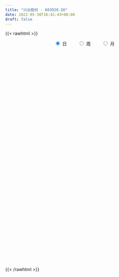 ```yaml
---
title: "兴业股份 - 603928.SH"
date: 2022-05-30T16:41:43+08:00
draft: false
---
```

{{< rawhtml >}}
    <div style="text-align: center">
        <label style="padding: 1rem;"><input style="margin-right: .5rem" type="radio" name="period" value="D" checked onclick="period_change(this)">日</label>
        <label style="padding: 1rem;"><input style="margin-right: .5rem" type="radio" name="period" value="W" onclick="period_change(this)">周</label>
        <label style="padding: 1rem;"><input style="margin-right: .5rem" type="radio" name="period" value="M" onclick="period_change(this)">月</label>
    </div>
    <div id="chart" style="height: 700px;"></div> 
    <script type="text/javascript">
        const D_v = [4437.0,5391.0,3869.96,4041.0,7040.0,5641.0,7633.0,7387.0,6619.0,8410.0,8237.0,7824.0,4993.0,5643.0,6490.0,9689.0,10713.0,9037.0,5233.99,3957.96,5265.9,4611.0,6314.63,6329.63,5035.0,6315.53,5851.0,6052.0,9258.0,9785.9,5782.0,5611.0,9375.0,8426.9,8293.0,7352.96,17133.0,12011.0,7632.0,6056.69,9410.0,6942.84,7576.19,4673.0,6999.0,8623.73,10182.0,10807.0,7337.96,7940.0,6455.73,5474.96,4605.18,5617.73,9626.99,4537.96,5431.0,7656.0,9661.0,8793.12,7997.29,16072.18,12459.66,13629.0,9275.0,7456.86,8587.86,12176.31,17203.0,16751.95,22761.24,23019.0,17841.38,11404.0,17774.96,14394.0,13946.0,13266.0,32036.0,20409.65,17005.46,12991.96,16370.0,15122.0,30661.27,33641.65,60098.84,30830.25,27915.48,29798.0,30463.0,15733.0,26583.49,10214.12,12253.49,8124.0,6348.0,7070.0,5018.0,7057.0,6116.0,6817.0,6124.92,5563.0,4124.96,7701.0,4024.0,8286.0,6885.0,5877.42,5973.0,6534.85,5152.96,5421.52,6001.0,15114.48,7779.0,8970.93,6353.0,6319.0,10733.0,9770.0,19583.22,40450.81,77333.53,173302.6,104774.75,100561.17,127549.0,134475.67,85100.0,86092.85,72965.94,178023.87,127140.87,58829.46,64385.95,50754.08,41322.0,27667.0,30392.0,25651.0,45520.49,47723.0,32424.0,33472.0,18374.0,17788.0,22465.0,30925.0,21076.0,13627.0,13593.0,17257.0,12406.0,20081.0,20182.0,32664.0,21927.0,19581.0,22408.0,17690.0,14108.0,15963.0,15790.0,21081.0,19146.0,31791.0,11072.81,7818.0,14961.0,8105.0,11315.0,10067.62,8161.0,8665.0,10971.0,7457.0,12100.0,10323.0,9173.0,9645.0,11618.0,13352.0,10550.0,13436.0,13244.08,21277.44,11535.0,9909.02,12181.0,15006.0,10923.0,11029.0,15496.0,16762.58,20833.0,10779.46,11578.0,7889.02,13272.0,9441.0,10299.0,12757.0,9172.0,9904.0,6785.0,7147.0,7272.0,17301.0,14792.0,10736.02,8733.02,7637.0,10397.0,8260.0,7551.0,7923.0,7684.0,6461.0,5091.0,9455.0,5507.0,9331.0,8140.0,13926.0,8851.0,13752.0,18393.02,12278.0,18407.0,57655.94,36712.92,21475.0,23762.0,29454.0,27652.0,20776.91,20463.0,29893.0,22294.0,16809.0,28902.0,34680.96,25785.0,26429.15,23233.0,15230.0,18685.0,13419.51]
const D_histogram = [0.0,-0.0018890028,-0.0017124552,0.0022741853,0.0071711589,0.0104830386,0.0163755288,0.0147324409,0.0172255915,0.0234048902,0.0227041022,0.0214476224,0.0204980057,0.0191056094,0.0155825127,0.0203117375,0.0261411435,0.0171318768,0.0049094962,-0.0086972743,-0.0147805217,-0.0126047057,-0.00342307,0.0039325733,0.0065582788,0.0041522293,0.0025380986,0.0053282175,0.0139113113,0.0103274435,-0.0000799295,-0.0123038596,0.0049967711,0.0060611464,0.0102810499,0.0053851275,0.0199088496,0.0304814554,0.029657575,0.020389838,0.0132889559,0.0059736382,-0.0074879839,-0.0183356538,-0.0180000326,-0.0138223926,-0.0189113238,-0.0333275493,-0.0451001399,-0.0698120597,-0.0769288326,-0.0699161924,-0.0536175942,-0.0456326409,-0.0195605621,-0.0070865179,0.0013321963,0.0195282818,0.027538017,0.0305950269,0.0347850153,0.0432152641,0.0422756228,0.0213761326,0.0145401266,0.0021659923,-0.009206538,0.0036402272,0.0246036656,0.0335450469,0.05674224,0.0460478561,0.0356263823,0.0277556043,0.0256619514,0.0259641992,0.0181204797,0.0131990258,0.0256533382,0.0355235667,0.0399848793,0.0343492187,0.0372801755,0.0204530185,0.0341970076,0.0420532619,0.0763439911,0.0939611016,0.0814827141,0.0333787043,-0.0524780863,-0.1063230945,-0.1612894738,-0.1779717752,-0.1623582678,-0.1480106407,-0.1361475762,-0.121047948,-0.104435359,-0.0926127186,-0.072713825,-0.0613938285,-0.0539898725,-0.0524963718,-0.0476461288,-0.0446666673,-0.041637806,-0.0494908617,-0.0540673726,-0.0409108308,-0.0210650584,-0.0190787717,-0.0104781587,0.0056702691,0.0154792439,0.0443778249,0.0612891616,0.0773190348,0.0847599426,0.0887869101,0.0979187419,0.0948702589,0.1147634471,0.1215663853,0.1922830494,0.2701963138,0.28027337,0.3079299067,0.3923165332,0.457164848,0.4344878937,0.3737428667,0.4025127633,0.2909576082,0.1291811923,-0.0061090023,-0.1259883836,-0.1817738895,-0.2151077572,-0.2346843891,-0.2472680027,-0.2402054143,-0.2021446003,-0.1883088396,-0.1842093827,-0.1949419752,-0.1795025381,-0.1640136339,-0.1623335679,-0.1843429342,-0.1762304443,-0.1639398262,-0.1448338446,-0.124680293,-0.1052806325,-0.0769196764,-0.0736094919,-0.0400576823,-0.0409108572,-0.0363870223,-0.0267326653,-0.0028205852,0.0121882849,0.0054859868,0.0123178097,-0.0046624846,-0.0088635721,-0.0520395417,-0.0751425899,-0.0900255445,-0.1274888769,-0.1315401485,-0.140302449,-0.1218822939,-0.0973233489,-0.061686034,-0.0221089367,0.0000442879,0.0005425076,0.0065857348,0.010667246,0.0292353352,0.0322307921,0.0462949665,0.0619867793,0.0624186539,0.0684372297,0.0538734201,0.0557675893,0.0511583071,0.0585522296,0.069757591,0.0749473736,0.0593312382,0.042206755,0.0070694188,-0.0375321802,-0.051818801,-0.0481520768,-0.0588420767,-0.0905996255,-0.0864655566,-0.0707039619,-0.0483195597,-0.0190183475,0.0029146897,0.0229021482,0.0297211786,0.0361575842,0.0521451767,0.0431680208,0.045080895,0.0472346383,0.0384697907,0.0474838815,0.0396191121,0.022135161,-0.0056172329,-0.0038765201,-0.0073450507,-0.0043074177,-0.0190392733,-0.0185659719,0.0016659577,0.0179015853,0.0135097391,0.0053229014,-0.0514124226,-0.122083949,-0.1413479007,-0.0830243839,-0.0063803261,0.0509400069,0.0757969052,0.0922322648,0.1195481516,0.1238995516,0.1305775258,0.1380660685,0.1491844775,0.151444323,0.1374773294,0.141200097,0.1586843702,0.1688377976,0.1294451299,0.1143747643,0.0901895879,0.060077338,0.0468370178]
const D_fast = [0.0,-0.0023612536,-0.0026128197,0.0019423672,0.0086321305,0.0145647697,0.0245511422,0.0265911645,0.0333907129,0.0454212342,0.0503964718,0.0545018977,0.0586767823,0.0620607884,0.0624333198,0.072240479,0.0846051709,0.0798788734,0.0688838668,0.0531027777,0.0433243999,0.0423490395,0.0506749077,0.0590136944,0.0632789695,0.0619109774,0.0609313713,0.0650535446,0.0771144662,0.0761124593,0.065685104,0.050385209,0.0689350325,0.0715146944,0.0783048603,0.0747552198,0.0942561543,0.112449124,0.1190396372,0.1148693598,0.1110907166,0.1052688085,0.0899351904,0.0745036071,0.0703392201,0.071061262,0.0612444998,0.038496387,0.0154487614,-0.0267161733,-0.0530651544,-0.0635315623,-0.0606373626,-0.0640605696,-0.0428786312,-0.0321762165,-0.0234244532,-0.0003462973,0.0145479422,0.0252537088,0.038139951,0.0573740159,0.0670032802,0.0514478232,0.0482468489,0.0364142126,0.0227400479,0.0364968698,0.0636112247,0.0809388677,0.1183216208,0.119139201,0.1176243227,0.1166924458,0.1210142807,0.1278075783,0.1244939788,0.1228722813,0.1417399283,0.1604910485,0.1749485809,0.177900225,0.1901512256,0.1784373233,0.2007305642,0.219100134,0.2724768609,0.3135842469,0.3214765379,0.2817172042,0.182740892,0.1023151102,0.0070263625,-0.0541488827,-0.0791249423,-0.1017799753,-0.1239538049,-0.1391161637,-0.1486124144,-0.1599429537,-0.1582225164,-0.1622509769,-0.168344489,-0.1799750813,-0.1870363706,-0.1952235759,-0.2026041661,-0.2228299372,-0.2409232913,-0.2379944571,-0.2234149494,-0.2261983556,-0.2202172823,-0.2026512872,-0.1889725014,-0.1489794642,-0.1167458371,-0.0813862051,-0.0527553117,-0.0265316167,0.0070799006,0.0277489823,0.0763330323,0.1135275667,0.2323149933,0.3777773361,0.4579227348,0.5625617481,0.7450275079,0.9241670347,1.0101120539,1.0428027435,1.1722008309,1.1333850779,1.0039039601,0.8670865149,0.7157100377,0.6144810595,0.5273702524,0.4491225233,0.374721909,0.3217331438,0.3092578077,0.2760163585,0.2340634697,0.1745953834,0.145159186,0.1196446817,0.0807413557,0.0126462558,-0.0232988652,-0.0519932038,-0.0690956832,-0.0801122049,-0.0870327025,-0.0779016655,-0.092993854,-0.0694564649,-0.0805373542,-0.0851102748,-0.0821390842,-0.0589321503,-0.040876209,-0.0462070104,-0.0362957351,-0.0544416506,-0.0608586311,-0.1170444861,-0.1589331818,-0.1963225225,-0.2656580741,-0.3025943829,-0.3464322957,-0.358482714,-0.3582546062,-0.3380387998,-0.3039889367,-0.2818246401,-0.2811907936,-0.2735011327,-0.26675281,-0.2408758869,-0.229822732,-0.2041848159,-0.1729963083,-0.1569597703,-0.1338318871,-0.1349273416,-0.1190912751,-0.1109109805,-0.0888790006,-0.0602342414,-0.0363076154,-0.0370909413,-0.0436637357,-0.0770337173,-0.1310183613,-0.1582596823,-0.1666309773,-0.1920314964,-0.2464389516,-0.2639212718,-0.2658356677,-0.2555311554,-0.2309845301,-0.2083228204,-0.1826098249,-0.1683604999,-0.1528846982,-0.1238608115,-0.1220459622,-0.1088628642,-0.0949004614,-0.0940478613,-0.0731628001,-0.0711227915,-0.0830729523,-0.1122296544,-0.1114580717,-0.116762865,-0.1148020864,-0.1342937602,-0.1384619519,-0.1178135328,-0.097102509,-0.0981169204,-0.1049730328,-0.1745614623,-0.275753976,-0.3303549029,-0.292787482,-0.2177385058,-0.1476831711,-0.1038770465,-0.0643836207,-0.007180696,0.028145592,0.0674679476,0.1094730075,0.1578875358,0.1980084621,0.2184108008,0.2574335926,0.3145889584,0.3669518352,0.35992045,0.3734437755,0.3718059961,0.3567130806,0.3551820148]
const D_slow = [0.0,-0.0004722507,-0.0009003645,-0.0003318182,0.0014609716,0.0040817312,0.0081756134,0.0118587236,0.0161651215,0.022016344,0.0276923696,0.0330542752,0.0381787766,0.042955179,0.0468508071,0.0519287415,0.0584640274,0.0627469966,0.0639743706,0.061800052,0.0581049216,0.0549537452,0.0540979777,0.055081121,0.0567206907,0.0577587481,0.0583932727,0.0597253271,0.0632031549,0.0657850158,0.0657650334,0.0626890686,0.0639382613,0.0654535479,0.0680238104,0.0693700923,0.0743473047,0.0819676686,0.0893820623,0.0944795218,0.0978017607,0.0992951703,0.0974231743,0.0928392609,0.0883392527,0.0848836546,0.0801558236,0.0718239363,0.0605489013,0.0430958864,0.0238636782,0.0063846301,-0.0070197684,-0.0184279287,-0.0233180692,-0.0250896986,-0.0247566496,-0.0198745791,-0.0129900748,-0.0053413181,0.0033549357,0.0141587517,0.0247276574,0.0300716906,0.0337067222,0.0342482203,0.0319465858,0.0328566426,0.039007559,0.0473938208,0.0615793808,0.0730913448,0.0819979404,0.0889368415,0.0953523293,0.1018433791,0.106373499,0.1096732555,0.11608659,0.1249674817,0.1349637016,0.1435510062,0.1528710501,0.1579843047,0.1665335566,0.1770468721,0.1961328699,0.2196231453,0.2399938238,0.2483384999,0.2352189783,0.2086382047,0.1683158362,0.1238228924,0.0832333255,0.0462306653,0.0121937713,-0.0180682157,-0.0441770555,-0.0673302351,-0.0855086914,-0.1008571485,-0.1143546166,-0.1274787095,-0.1393902417,-0.1505569086,-0.1609663601,-0.1733390755,-0.1868559186,-0.1970836263,-0.202349891,-0.2071195839,-0.2097391236,-0.2083215563,-0.2044517453,-0.1933572891,-0.1780349987,-0.15870524,-0.1375152543,-0.1153185268,-0.0908388413,-0.0671212766,-0.0384304148,-0.0080388185,0.0400319439,0.1075810223,0.1776493648,0.2546318415,0.3527109748,0.4670021867,0.5756241602,0.6690598768,0.7696880677,0.8424274697,0.8747227678,0.8731955172,0.8416984213,0.7962549489,0.7424780096,0.6838069124,0.6219899117,0.5619385581,0.511402408,0.4643251981,0.4182728524,0.3695373586,0.3246617241,0.2836583156,0.2430749237,0.1969891901,0.152931579,0.1119466225,0.0757381613,0.0445680881,0.01824793,-0.0009819891,-0.0193843621,-0.0293987827,-0.039626497,-0.0487232526,-0.0554064189,-0.0561115652,-0.0530644939,-0.0516929972,-0.0486135448,-0.049779166,-0.051995059,-0.0650049444,-0.0837905919,-0.106296978,-0.1381691972,-0.1710542343,-0.2061298466,-0.2366004201,-0.2609312573,-0.2763527658,-0.28188,-0.281868928,-0.2817333011,-0.2800868674,-0.2774200559,-0.2701112221,-0.2620535241,-0.2504797825,-0.2349830876,-0.2193784242,-0.2022691167,-0.1888007617,-0.1748588644,-0.1620692876,-0.1474312302,-0.1299918325,-0.111254989,-0.0964221795,-0.0858704907,-0.084103136,-0.0934861811,-0.1064408813,-0.1184789005,-0.1331894197,-0.1558393261,-0.1774557152,-0.1951317057,-0.2072115957,-0.2119661825,-0.2112375101,-0.2055119731,-0.1980816784,-0.1890422824,-0.1760059882,-0.165213983,-0.1539437593,-0.1421350997,-0.132517652,-0.1206466816,-0.1107419036,-0.1052081133,-0.1066124215,-0.1075815516,-0.1094178142,-0.1104946687,-0.115254487,-0.11989598,-0.1194794905,-0.1150040942,-0.1116266595,-0.1102959341,-0.1231490398,-0.153670027,-0.1890070022,-0.2097630981,-0.2113581797,-0.1986231779,-0.1796739517,-0.1566158855,-0.1267288476,-0.0957539597,-0.0631095782,-0.0285930611,0.0087030583,0.0465641391,0.0809334714,0.1162334956,0.1559045882,0.1981140376,0.2304753201,0.2590690112,0.2816164081,0.2966357426,0.3083449971]
const D_data = [['2021-05-19', 10.3239, 10.2746, 10.2647, 10.3239],['2021-05-20', 10.3042, 10.245, 10.2154, 10.314],['2021-05-21', 10.1859, 10.2647, 10.1859, 10.3042],['2021-05-24', 10.3042, 10.3239, 10.2549, 10.3436],['2021-05-25', 10.314, 10.3633, 10.2647, 10.3732],['2021-05-26', 10.3338, 10.3732, 10.2647, 10.3831],['2021-05-27', 10.3831, 10.4422, 10.3831, 10.4718],['2021-05-28', 10.5014, 10.3732, 10.3239, 10.5014],['2021-05-31', 10.3732, 10.4422, 10.3239, 10.4521],['2021-06-01', 10.4718, 10.531, 10.3929, 10.5507],['2021-06-02', 10.531, 10.4817, 10.4028, 10.5507],['2021-06-03', 10.4817, 10.4915, 10.462, 10.5704],['2021-06-04', 10.4521, 10.5113, 10.4127, 10.531],['2021-06-07', 10.5014, 10.5211, 10.4718, 10.5803],['2021-06-08', 10.5113, 10.5014, 10.4521, 10.5507],['2021-06-09', 10.4324, 10.6296, 10.4324, 10.6493],['2021-06-10', 10.6296, 10.6986, 10.5606, 10.7183],['2021-06-11', 10.75, 10.53, 10.51, 10.78],['2021-06-15', 10.54, 10.45, 10.4, 10.6],['2021-06-16', 10.48, 10.37, 10.37, 10.49],['2021-06-17', 10.36, 10.41, 10.35, 10.74],['2021-06-18', 10.36, 10.5, 10.35, 10.52],['2021-06-21', 10.52, 10.62, 10.45, 10.63],['2021-06-22', 10.66, 10.65, 10.58, 10.73],['2021-06-23', 10.63, 10.63, 10.61, 10.68],['2021-06-24', 10.6, 10.58, 10.53, 10.7],['2021-06-25', 10.61, 10.59, 10.52, 10.62],['2021-06-28', 10.59, 10.66, 10.53, 10.7],['2021-06-29', 10.67, 10.78, 10.45, 10.87],['2021-06-30', 10.72, 10.66, 10.58, 10.76],['2021-07-01', 10.66, 10.55, 10.55, 10.72],['2021-07-02', 10.55, 10.47, 10.37, 10.63],['2021-07-05', 10.4, 10.86, 10.4, 10.95],['2021-07-06', 10.75, 10.72, 10.68, 10.81],['2021-07-07', 10.7, 10.79, 10.6, 10.82],['2021-07-08', 10.79, 10.69, 10.67, 10.84],['2021-07-09', 10.7, 10.98, 10.61, 11.02],['2021-07-12', 10.95, 11.03, 10.87, 11.11],['2021-07-13', 11.02, 10.95, 10.88, 11.05],['2021-07-14', 10.9, 10.85, 10.83, 10.96],['2021-07-15', 10.83, 10.86, 10.68, 10.89],['2021-07-16', 10.8, 10.84, 10.68, 10.95],['2021-07-19', 10.84, 10.72, 10.6, 10.85],['2021-07-20', 10.55, 10.69, 10.55, 10.72],['2021-07-21', 10.67, 10.8, 10.63, 10.8],['2021-07-22', 10.78, 10.86, 10.75, 10.86],['2021-07-23', 10.84, 10.74, 10.65, 10.84],['2021-07-26', 10.85, 10.56, 10.52, 10.85],['2021-07-27', 10.52, 10.5, 10.45, 10.73],['2021-07-28', 10.5, 10.2, 10.11, 10.51],['2021-07-29', 10.27, 10.28, 10.2, 10.35],['2021-07-30', 10.24, 10.4, 10.17, 10.45],['2021-08-02', 10.3, 10.53, 10.27, 10.56],['2021-08-03', 10.53, 10.45, 10.4, 10.6],['2021-08-04', 10.44, 10.74, 10.44, 10.83],['2021-08-05', 10.74, 10.66, 10.62, 10.75],['2021-08-06', 10.66, 10.66, 10.55, 10.69],['2021-08-09', 10.56, 10.86, 10.56, 10.88],['2021-08-10', 10.92, 10.82, 10.78, 10.92],['2021-08-11', 10.84, 10.81, 10.77, 10.9],['2021-08-12', 10.83, 10.87, 10.8, 10.9],['2021-08-13', 10.86, 10.99, 10.82, 11.05],['2021-08-16', 11.12, 10.93, 10.91, 11.12],['2021-08-17', 10.88, 10.65, 10.6, 10.96],['2021-08-18', 10.66, 10.77, 10.66, 10.86],['2021-08-19', 10.8, 10.66, 10.55, 10.8],['2021-08-20', 10.61, 10.61, 10.44, 10.62],['2021-08-23', 10.69, 10.92, 10.52, 10.95],['2021-08-24', 10.98, 11.13, 10.92, 11.2],['2021-08-25', 11.13, 11.09, 11.0, 11.14],['2021-08-26', 11.09, 11.4, 11.03, 11.4],['2021-08-27', 11.43, 11.06, 11.0, 11.46],['2021-08-30', 11.02, 11.05, 10.98, 11.22],['2021-08-31', 10.97, 11.07, 10.94, 11.11],['2021-09-01', 11.08, 11.15, 10.86, 11.22],['2021-09-02', 11.09, 11.21, 11.04, 11.28],['2021-09-03', 11.15, 11.12, 11.05, 11.26],['2021-09-06', 11.4, 11.15, 11.02, 11.4],['2021-09-07', 11.13, 11.42, 11.03, 11.46],['2021-09-08', 11.38, 11.49, 11.34, 11.53],['2021-09-09', 11.43, 11.51, 11.39, 11.6],['2021-09-10', 11.52, 11.43, 11.34, 11.56],['2021-09-13', 11.47, 11.58, 11.3, 11.59],['2021-09-14', 11.58, 11.34, 11.29, 11.61],['2021-09-15', 11.25, 11.76, 11.25, 11.88],['2021-09-16', 11.74, 11.8, 11.73, 12.26],['2021-09-17', 11.98, 12.32, 11.82, 12.52],['2021-09-22', 12.05, 12.35, 12.05, 12.6],['2021-09-23', 12.2, 12.09, 12.03, 12.47],['2021-09-24', 11.98, 11.56, 11.53, 11.98],['2021-09-27', 11.56, 10.75, 10.71, 11.56],['2021-09-28', 10.84, 10.74, 10.62, 10.88],['2021-09-29', 10.65, 10.35, 10.31, 10.7],['2021-09-30', 10.42, 10.52, 10.4, 10.55],['2021-10-08', 10.6, 10.8, 10.55, 10.81],['2021-10-11', 10.77, 10.75, 10.66, 10.82],['2021-10-12', 10.73, 10.68, 10.55, 10.76],['2021-10-13', 10.72, 10.69, 10.56, 10.75],['2021-10-14', 10.69, 10.7, 10.61, 10.82],['2021-10-15', 10.7, 10.63, 10.59, 10.78],['2021-10-18', 10.52, 10.74, 10.52, 10.81],['2021-10-19', 10.71, 10.65, 10.64, 10.85],['2021-10-20', 10.65, 10.59, 10.51, 10.65],['2021-10-21', 10.55, 10.48, 10.47, 10.7],['2021-10-22', 10.52, 10.48, 10.45, 10.58],['2021-10-25', 10.46, 10.42, 10.26, 10.46],['2021-10-26', 10.42, 10.38, 10.35, 10.44],['2021-10-27', 10.28, 10.17, 10.14, 10.32],['2021-10-28', 10.22, 10.11, 10.05, 10.22],['2021-10-29', 10.09, 10.29, 10.09, 10.35],['2021-11-01', 10.29, 10.41, 10.23, 10.46],['2021-11-02', 10.41, 10.2, 10.1, 10.53],['2021-11-03', 10.2, 10.27, 10.12, 10.37],['2021-11-04', 10.27, 10.4, 10.25, 10.43],['2021-11-05', 10.4, 10.37, 10.32, 10.45],['2021-11-08', 10.49, 10.71, 10.12, 10.72],['2021-11-09', 10.54, 10.7, 10.51, 10.86],['2021-11-10', 10.6, 10.81, 10.6, 10.85],['2021-11-11', 10.88, 10.81, 10.71, 10.89],['2021-11-12', 10.87, 10.85, 10.7, 10.91],['2021-11-15', 10.85, 11.01, 10.73, 11.09],['2021-11-16', 11.05, 10.94, 10.9, 11.18],['2021-11-17', 10.98, 11.35, 10.93, 11.47],['2021-11-18', 11.49, 11.35, 11.3, 12.02],['2021-11-19', 11.6, 12.49, 11.6, 12.49],['2021-11-22', 13.5, 13.18, 12.36, 13.59],['2021-11-23', 13.14, 12.81, 12.55, 13.32],['2021-11-24', 12.81, 13.4, 12.81, 13.83],['2021-11-25', 13.42, 14.74, 13.3, 14.74],['2021-11-26', 14.68, 15.3, 14.3, 15.66],['2021-11-29', 14.73, 14.75, 14.37, 15.0],['2021-11-30', 14.76, 14.46, 14.01, 14.88],['2021-12-01', 15.19, 15.91, 15.11, 15.91],['2021-12-02', 15.91, 14.32, 14.32, 15.96],['2021-12-03', 13.7, 13.24, 13.09, 13.98],['2021-12-06', 12.93, 12.94, 12.89, 13.29],['2021-12-07', 13.0, 12.51, 12.38, 13.06],['2021-12-08', 12.6, 12.83, 12.56, 12.91],['2021-12-09', 12.77, 12.82, 12.65, 13.06],['2021-12-10', 12.78, 12.77, 12.7, 12.9],['2021-12-13', 12.77, 12.67, 12.65, 12.85],['2021-12-14', 12.62, 12.79, 12.53, 12.86],['2021-12-15', 12.78, 13.2, 12.75, 13.2],['2021-12-16', 13.09, 12.95, 12.92, 13.49],['2021-12-17', 12.9, 12.79, 12.67, 12.96],['2021-12-20', 12.74, 12.49, 12.42, 12.85],['2021-12-21', 12.48, 12.73, 12.45, 12.77],['2021-12-22', 12.73, 12.72, 12.63, 12.83],['2021-12-23', 12.78, 12.5, 12.44, 12.81],['2021-12-24', 12.4, 12.04, 12.0, 12.6],['2021-12-27', 11.99, 12.26, 11.93, 12.28],['2021-12-28', 12.36, 12.25, 12.14, 12.37],['2021-12-29', 12.25, 12.31, 12.15, 12.44],['2021-12-30', 12.31, 12.33, 12.18, 12.4],['2021-12-31', 12.38, 12.34, 12.26, 12.44],['2022-01-04', 12.43, 12.51, 12.38, 12.62],['2022-01-05', 12.56, 12.22, 12.15, 12.61],['2022-01-06', 12.21, 12.65, 12.12, 12.74],['2022-01-07', 12.64, 12.27, 12.27, 12.7],['2022-01-10', 12.23, 12.31, 12.15, 12.41],['2022-01-11', 12.31, 12.38, 12.3, 12.59],['2022-01-12', 12.34, 12.63, 12.3, 12.75],['2022-01-13', 12.63, 12.62, 12.53, 12.76],['2022-01-14', 12.62, 12.37, 12.33, 12.7],['2022-01-17', 12.31, 12.54, 12.31, 12.59],['2022-01-18', 12.54, 12.21, 12.19, 12.65],['2022-01-19', 12.19, 12.3, 12.15, 12.44],['2022-01-20', 12.32, 11.65, 11.64, 12.34],['2022-01-21', 11.65, 11.66, 11.6, 11.82],['2022-01-24', 11.68, 11.58, 11.48, 11.7],['2022-01-25', 11.58, 11.05, 11.05, 11.62],['2022-01-26', 11.16, 11.23, 11.03, 11.33],['2022-01-27', 11.26, 11.0, 10.96, 11.26],['2022-01-28', 11.05, 11.23, 10.99, 11.41],['2022-02-07', 11.46, 11.3, 11.22, 11.48],['2022-02-08', 11.32, 11.5, 11.26, 11.55],['2022-02-09', 11.55, 11.68, 11.45, 11.76],['2022-02-10', 11.7, 11.58, 11.48, 11.77],['2022-02-11', 11.58, 11.33, 11.32, 11.6],['2022-02-14', 11.31, 11.38, 11.27, 11.57],['2022-02-15', 11.38, 11.35, 11.27, 11.47],['2022-02-16', 11.46, 11.57, 11.41, 11.6],['2022-02-17', 11.54, 11.42, 11.4, 11.66],['2022-02-18', 11.38, 11.6, 11.33, 11.63],['2022-02-21', 11.6, 11.71, 11.58, 11.73],['2022-02-22', 11.68, 11.58, 11.46, 11.68],['2022-02-23', 11.55, 11.69, 11.54, 11.74],['2022-02-24', 11.65, 11.43, 11.28, 11.82],['2022-02-25', 11.46, 11.62, 11.46, 11.71],['2022-02-28', 11.58, 11.55, 11.35, 11.65],['2022-03-01', 11.62, 11.73, 11.58, 11.76],['2022-03-02', 11.73, 11.86, 11.66, 11.9],['2022-03-03', 11.86, 11.87, 11.82, 11.93],['2022-03-04', 11.86, 11.62, 11.61, 11.88],['2022-03-07', 11.62, 11.54, 11.47, 11.79],['2022-03-08', 11.52, 11.18, 11.17, 11.57],['2022-03-09', 11.18, 10.82, 10.49, 11.25],['2022-03-10', 11.04, 10.99, 10.98, 11.19],['2022-03-11', 10.92, 11.13, 10.69, 11.2],['2022-03-14', 11.08, 10.87, 10.86, 11.15],['2022-03-15', 10.88, 10.41, 10.4, 10.97],['2022-03-16', 10.67, 10.69, 10.24, 10.76],['2022-03-17', 10.76, 10.8, 10.7, 10.93],['2022-03-18', 10.79, 10.91, 10.71, 10.95],['2022-03-21', 10.91, 11.08, 10.88, 11.08],['2022-03-22', 11.17, 11.09, 11.04, 11.23],['2022-03-23', 11.04, 11.16, 11.04, 11.2],['2022-03-24', 11.1, 11.06, 10.95, 11.21],['2022-03-25', 11.04, 11.09, 11.01, 11.24],['2022-03-28', 11.01, 11.28, 10.84, 11.34],['2022-03-29', 11.29, 11.0, 10.92, 11.31],['2022-03-30', 11.0, 11.13, 10.9, 11.22],['2022-03-31', 11.11, 11.16, 11.02, 11.24],['2022-04-01', 11.16, 11.02, 11.01, 11.22],['2022-04-06', 11.11, 11.26, 11.0, 11.28],['2022-04-07', 11.2, 11.07, 11.03, 11.23],['2022-04-08', 11.1, 10.89, 10.86, 11.1],['2022-04-11', 10.9, 10.63, 10.59, 10.94],['2022-04-12', 10.67, 10.91, 10.51, 10.94],['2022-04-13', 10.9, 10.82, 10.75, 11.0],['2022-04-14', 10.82, 10.88, 10.79, 10.95],['2022-04-15', 10.88, 10.6, 10.53, 10.88],['2022-04-18', 10.52, 10.72, 10.46, 10.76],['2022-04-19', 10.71, 11.0, 10.71, 11.02],['2022-04-20', 11.0, 11.04, 10.92, 11.16],['2022-04-21', 11.03, 10.81, 10.72, 11.13],['2022-04-22', 10.77, 10.72, 10.56, 10.85],['2022-04-25', 10.6, 9.9, 9.88, 10.64],['2022-04-26', 9.91, 9.29, 9.2, 10.24],['2022-04-27', 9.17, 9.56, 8.98, 9.59],['2022-04-28', 10.0, 10.52, 9.87, 10.52],['2022-04-29', 10.52, 11.05, 10.52, 11.11],['2022-05-05', 10.76, 11.16, 10.63, 11.31],['2022-05-06', 10.8, 11.0, 10.67, 11.19],['2022-05-09', 11.13, 11.05, 10.86, 11.13],['2022-05-10', 11.17, 11.37, 10.98, 11.44],['2022-05-11', 11.38, 11.25, 11.22, 11.5],['2022-05-12', 11.18, 11.4, 11.15, 11.53],['2022-05-13', 11.39, 11.55, 11.39, 11.6],['2022-05-16', 12.09, 11.76, 11.61, 12.17],['2022-05-17', 11.82, 11.81, 11.52, 11.93],['2022-05-18', 11.71, 11.7, 11.67, 11.94],['2022-05-19', 11.66, 12.02, 11.58, 12.16],['2022-05-20', 12.11, 12.39, 12.0, 12.48],['2022-05-23', 12.44, 12.53, 12.3, 12.6],['2022-05-24', 12.52, 11.98, 11.98, 12.52],['2022-05-25', 12.11, 12.27, 11.96, 12.37],['2022-05-26', 12.32, 12.17, 12.04, 12.34],['2022-05-27', 12.19, 12.05, 11.92, 12.27],['2022-05-30', 12.09, 12.23, 12.05, 12.23]]
const W_v = [75386.7,55995.55,91292.17,51471.74,61000.89,176318.58,134035.92,80702.41,236963.63,128945.99,119751.53,162968.28,168739.32,115157.04,67614.56,80203.36,92748.52,50293.82,39903.63,59845.53,40665.93,50876.74,62846.34,41350.05,62053.35,67727.49,67257.1,51461.54,42728.1,15146.26,14008.29,81421.29,64858.94,64395.42,76685.17,66692.92,91256.98,109920.53,70451.15,66343.13,49275.84,1116989.95,1060959.4399999999,934706.91,414132.04,358000.76,255906.26,232112.18,300801.72,298474.19,266246.2,191293.35,192895.46,124952.44,93637.18,76609.87,121635.38,116564.16,67783.06,61795.67,69843.41,56890.65,148659.01,70099.96,76751.71,87873.46,84033.88,107337.21,134595.98,330528.43,350104.08,95137.92,61539.92,157238.92,60045.92,290702.72,131971.18,71440.85,59962.06,81186.61,272083.7,339310.33,238491.75,241556.85,164138.3,183552.22,207420.04,208355.63,114026.9,125772.0,27227.0,69373.21,58359.04,42151.07,48898.96,32273.12,49030.12,104007.92,76031.73,66730.76,55319.35,99776.86,35647.06,44115.78,37924.79,24202.87,32777.28,31150.43,48672.99,42316.95,47340.29,73293.23,8634.4,33148.71,40606.4,28817.88,58618.49,33977.51,23350.41,21590.69,21127.8,23172.8,32838.68,66543.92,62162.53,45585.89,60629.37,52047.35,38932.76,72595.57,89103.81,126427.76,81468.46,71212.0,73532.07,53929.48,56311.55,29775.52,35658.24,87456.46,411399.07,148770.72,50392.13,63629.5,50909.12,43871.16,72153.84,40419.0,51340.64,26116.96,66391.76,120879.3,205674.65,93646.17,66927.0,79078.56,62598.73,66141.81,110467.06,103498.28,115638.93,65151.18,72953.35,29825.08,9203.0,60999.18,48374.37,77083.44,52003.56,66847.6,147343.55,127468.97,55237.14,55662.01,49169.73,62645.31,34071.47,46534.88,45310.04,44678.11,30086.0,35328.93,18589.29,20150.0,57349.0,51111.8,41640.82,47655.48,113754.27,66635.35,38881.43,42232.76,53608.81,81043.55,12838.0,29626.59,27669.87,31742.0,36083.0,41572.0,19068.85,29845.79,36488.9,50580.86,42052.53,38053.92,38015.65,29818.86,50179.59,51408.38,91911.5,75360.34,95709.07,155893.76,88543.73,82993.61,12253.49,33617.0,28745.88,32773.42,29083.33,44536.41,157870.56,640663.1899999999,549323.53,242958.49,181710.49,123024.0,77959.0,94854.0,89750.0,98880.81,52266.62,47354.0,54111.0,70042.52,59048.02,75449.04,53658.02,40280.0,59199.04,26208.0,36614.0,45755.0,120485.96,58187.92,122107.91,132578.96,109362.15,13419.51]
const W_histogram = [0.0,0.0065987464,0.01757877,-0.0071227291,0.0203404179,0.080213103,0.1348758465,0.161491518,0.1795688492,0.1975363433,0.1570281817,0.2028686338,0.1499236037,0.101115336,0.0272146113,0.0290264254,-0.0893189115,-0.1799362823,-0.2276113705,-0.3005681313,-0.339850787,-0.3449888711,-0.3132601244,-0.273783281,-0.2428996172,-0.2010578885,-0.1624878044,-0.2020440481,-0.2730307249,-0.2807441136,-0.2477611916,-0.1586218265,-0.0902117188,-0.0495790848,-0.0769901585,-0.0001882971,0.0538778437,0.1123389196,0.0760135875,0.0936388123,0.1193337446,0.5637930128,0.6993771498,0.7593025441,0.6270908652,0.4993876367,0.3506592469,0.1669810551,0.1046749927,0.0035288165,0.0097809353,-0.0282423842,-0.0640069386,-0.2130447646,-0.2734125846,-0.3412905492,-0.3280763339,-0.3253854259,-0.3256392814,-0.3099695632,-0.2722769416,-0.237331112,-0.2522081672,-0.2963458786,-0.2755964497,-0.2401636633,-0.2053509727,-0.1218296036,-0.0836102864,0.1006915418,0.2098258645,0.2346447927,0.2059995304,0.1935051264,0.204117622,0.1722617241,0.0895313322,0.0392266538,-0.0301475352,-0.0214489302,0.0856314399,0.1166432184,0.136388497,0.1513702033,0.1889881902,0.2262277733,0.2528681559,0.2198190179,0.1961868441,0.1014358516,0.0112235755,-0.0775222486,-0.152006761,-0.2060071453,-0.1952390937,-0.2089549309,-0.1904516233,-0.1090342637,-0.0607943415,-0.0351269987,-0.0582370488,-0.0568156229,-0.0498551002,-0.0730379058,-0.1261000797,-0.1459941537,-0.1369268938,-0.1228445984,-0.0764147554,-0.0311343051,0.0006250079,-0.0024797293,0.0017752484,0.0184506976,0.0160402063,0.0153563645,-0.0021707807,-0.0120238823,-0.0498997594,-0.0636863335,-0.0633570425,-0.0398472472,-0.0183938378,0.0284997066,0.0783046719,0.1141709977,0.1255609191,0.1077521163,0.0791266779,-0.0179972593,-0.0490973546,-0.0123498008,-0.053631057,-0.0241148723,-0.0326756361,-0.0342911865,-0.0351049534,-0.04888667,-0.0440079194,0.0311172703,0.0881756203,0.0336959679,0.0053997579,-0.0019253757,-0.0148759238,-0.0028342221,0.0273425081,0.0402531997,0.0670238121,0.0744985392,0.1139897091,0.1643003324,0.1743335881,0.1871397794,0.2200952017,0.2137365922,0.20523816,0.2004114644,0.2083782279,0.2241029114,0.2043368995,0.1912187284,0.1195885469,0.0581881152,0.0333378899,0.0219338732,-0.0125947797,-0.0572579537,-0.0592336801,-0.0417647946,0.0355214099,0.0706520785,0.070440001,-0.0017876147,-0.0505432081,-0.1221912734,-0.1657735448,-0.2230787586,-0.2615602925,-0.249764567,-0.2536982793,-0.2572678245,-0.2183030944,-0.1554809511,-0.0988961633,-0.0269318353,0.0075394462,0.0475169005,0.0742676862,0.0540339257,0.0581488659,0.0708780514,0.0806280191,0.0066461071,-0.0473693753,-0.0676852711,-0.0933437603,-0.0962488002,-0.0826317587,-0.0668043189,-0.0533768046,-0.0343776333,-0.0262055793,0.015016711,0.0332776008,0.0386663239,0.0203001687,0.0262520303,0.0515413501,0.0421972917,0.0645080185,0.0804538706,0.10734548,0.1764575582,0.1627083113,0.0795041584,0.0411868252,0.0042005172,-0.0287458672,-0.0599201908,-0.0709822719,-0.0431696481,0.0816777864,0.335280558,0.3447342091,0.3013487119,0.2577028203,0.1664547502,0.1167830945,0.0718958922,0.0430456915,-0.0260308696,-0.0987711512,-0.1359461347,-0.1377218528,-0.1328574311,-0.1250596436,-0.1468176714,-0.1683947233,-0.1628163672,-0.1560932786,-0.1524784209,-0.1608645361,-0.1498011295,-0.113383965,-0.0869768915,-0.0297394153,0.0623963816,0.0961288018,0.124452896]
const W_fast = [0.0,0.008248433,0.0236231492,-0.0028590322,0.0296892192,0.1096151801,0.1979968852,0.2649854362,0.3279549797,0.3953065596,0.3940554434,0.4906130539,0.4751489248,0.4516194911,0.3845224193,0.3935908397,0.2529157749,0.1173143335,0.0127364027,-0.135362391,-0.2596077434,-0.3509930452,-0.3975793296,-0.4265483065,-0.456389547,-0.4648122904,-0.4668641574,-0.5569314131,-0.6961757712,-0.7740751882,-0.8030325641,-0.7535486556,-0.7076914777,-0.6794536148,-0.7261122281,-0.6493574411,-0.5818218393,-0.4952760336,-0.5125979688,-0.4715630409,-0.4160346725,0.1693728489,0.4798012734,0.7295523037,0.7541133411,0.7512570217,0.6901934437,0.5482605156,0.5121232014,0.4118592294,0.4205565819,0.3754726664,0.3237063773,0.1214073603,-0.0073136059,-0.1605142079,-0.229319076,-0.3079745245,-0.3896382004,-0.4514608729,-0.4818374868,-0.5062244351,-0.5841535321,-0.7023777132,-0.7505273967,-0.7751355261,-0.7916605787,-0.7385966104,-0.7212798648,-0.5118051512,-0.3502143624,-0.266734236,-0.2438796157,-0.2079977382,-0.1463558371,-0.1351463039,-0.1954938627,-0.2359918776,-0.3129029505,-0.309566578,-0.181078348,-0.1209057649,-0.067063362,-0.0142391049,0.0706259296,0.164422456,0.2542798775,0.276185494,0.3016000313,0.2322080017,0.1448016195,0.0366752332,-0.0758109695,-0.18131314,-0.2193548618,-0.2853094318,-0.3144190301,-0.2602602364,-0.2272188996,-0.2103333064,-0.2480026187,-0.2607850986,-0.2662883509,-0.3077306329,-0.3923178267,-0.4487104392,-0.4738749027,-0.4905037569,-0.4631776028,-0.4256807287,-0.3937651638,-0.3974898333,-0.3927910435,-0.3715029199,-0.3699033596,-0.3667481103,-0.3848179507,-0.3976770228,-0.4480278398,-0.4777359973,-0.4932459669,-0.4796979834,-0.4628430335,-0.4088245624,-0.3394434291,-0.2750343539,-0.2322542027,-0.2231249765,-0.2319687454,-0.3335919974,-0.3769664314,-0.3433063277,-0.3979953482,-0.3745078816,-0.3912375545,-0.4014259015,-0.4110159067,-0.4370192908,-0.44314252,-0.3602380128,-0.2811357576,-0.3271914181,-0.3541376886,-0.3619441662,-0.3786136952,-0.367280549,-0.3302681917,-0.3072942002,-0.2637676348,-0.2376682729,-0.1696796757,-0.0782939694,-0.0246773166,0.0349138195,0.1228930422,0.1699685808,0.2127796886,0.2580558591,0.3181171795,0.3898675909,0.4211858039,0.4558723149,0.4141392701,0.3672858672,0.3507701144,0.3448495659,0.3071722181,0.2481945557,0.2314104093,0.2384380961,0.3246046531,0.3773983413,0.3947962641,0.3221217448,0.2607303493,0.1585344657,0.073508808,-0.0395660954,-0.1434377024,-0.1940831187,-0.2614414008,-0.3293279021,-0.3449389456,-0.3209870401,-0.2891262931,-0.223894924,-0.1875387809,-0.1356821015,-0.0903643943,-0.0970896733,-0.0784375167,-0.0479888183,-0.0180818459,-0.090402231,-0.1562600572,-0.1934972708,-0.2424917001,-0.2694589401,-0.2764998382,-0.2773734782,-0.277290165,-0.2668854021,-0.2652647428,-0.2202882748,-0.1937079847,-0.1786526808,-0.1919437938,-0.1794289246,-0.1412542673,-0.1400490028,-0.1016112713,-0.0655519515,-0.0118239722,0.1014024956,0.1283303266,0.0650022132,0.0369815863,0.0010454076,-0.0390874436,-0.0852418149,-0.114049464,-0.0970292522,0.0482376289,0.38566054,0.4812977434,0.5132494241,0.5340292376,0.4843948551,0.463918973,0.4370057438,0.418916966,0.3433326874,0.2458996181,0.1747381009,0.1385319195,0.1101819835,0.0867148601,0.0282524145,-0.0354233182,-0.0705490539,-0.102849285,-0.1373540326,-0.1859562817,-0.2123431575,-0.2042719843,-0.1996091336,-0.1498065112,-0.0420716189,0.0156930017,0.0751303199]
const W_slow = [0.0,0.0016496866,0.0060443791,0.0042636969,0.0093488013,0.0294020771,0.0631210387,0.1034939182,0.1483861305,0.1977702163,0.2370272617,0.2877444202,0.3252253211,0.3505041551,0.3573078079,0.3645644143,0.3422346864,0.2972506158,0.2403477732,0.1652057404,0.0802430436,-0.0060041741,-0.0843192052,-0.1527650255,-0.2134899298,-0.2637544019,-0.304376353,-0.354887365,-0.4231450463,-0.4933310747,-0.5552713725,-0.5949268292,-0.6174797589,-0.6298745301,-0.6491220697,-0.6491691439,-0.635699683,-0.6076149531,-0.5886115563,-0.5652018532,-0.5353684171,-0.3944201639,-0.2195758764,-0.0297502404,0.1270224759,0.2518693851,0.3395341968,0.3812794606,0.4074482087,0.4083304129,0.4107756467,0.4037150506,0.387713316,0.3344521248,0.2660989787,0.1807763414,0.0987572579,0.0174109014,-0.0639989189,-0.1414913097,-0.2095605451,-0.2688933231,-0.3319453649,-0.4060318346,-0.474930947,-0.5349718628,-0.586309606,-0.6167670069,-0.6376695785,-0.612496693,-0.5600402269,-0.5013790287,-0.4498791461,-0.4015028645,-0.350473459,-0.307408028,-0.285025195,-0.2752185315,-0.2827554153,-0.2881176478,-0.2667097879,-0.2375489833,-0.203451859,-0.1656093082,-0.1183622606,-0.0618053173,0.0014117217,0.0563664761,0.1054131872,0.1307721501,0.1335780439,0.1141974818,0.0761957915,0.0246940052,-0.0241157682,-0.0763545009,-0.1239674067,-0.1512259727,-0.166424558,-0.1752063077,-0.1897655699,-0.2039694756,-0.2164332507,-0.2346927271,-0.2662177471,-0.3027162855,-0.3369480089,-0.3676591585,-0.3867628474,-0.3945464236,-0.3943901717,-0.395010104,-0.3945662919,-0.3899536175,-0.3859435659,-0.3821044748,-0.38264717,-0.3856531405,-0.3981280804,-0.4140496638,-0.4298889244,-0.4398507362,-0.4444491957,-0.437324269,-0.417748101,-0.3892053516,-0.3578151218,-0.3308770928,-0.3110954233,-0.3155947381,-0.3278690768,-0.330956527,-0.3443642912,-0.3503930093,-0.3585619183,-0.367134715,-0.3759109533,-0.3881326208,-0.3991346006,-0.3913552831,-0.369311378,-0.360887386,-0.3595374465,-0.3600187905,-0.3637377714,-0.3644463269,-0.3576106999,-0.3475473999,-0.3307914469,-0.3121668121,-0.2836693848,-0.2425943018,-0.1990109047,-0.1522259599,-0.0972021595,-0.0437680114,0.0075415286,0.0576443947,0.1097389517,0.1657646795,0.2168489044,0.2646535865,0.2945507232,0.309097752,0.3174322245,0.3229156928,0.3197669979,0.3054525094,0.2906440894,0.2802028907,0.2890832432,0.3067462628,0.3243562631,0.3239093594,0.3112735574,0.2807257391,0.2392823529,0.1835126632,0.1181225901,0.0556814483,-0.0077431215,-0.0720600776,-0.1266358512,-0.165506089,-0.1902301298,-0.1969630886,-0.1950782271,-0.183199002,-0.1646320804,-0.151123599,-0.1365863825,-0.1188668697,-0.0987098649,-0.0970483381,-0.108890682,-0.1258119997,-0.1491479398,-0.1732101399,-0.1938680795,-0.2105691592,-0.2239133604,-0.2325077687,-0.2390591635,-0.2353049858,-0.2269855856,-0.2173190046,-0.2122439625,-0.2056809549,-0.1927956174,-0.1822462944,-0.1661192898,-0.1460058222,-0.1191694522,-0.0750550626,-0.0343779848,-0.0145019452,-0.0042052389,-0.0031551096,-0.0103415764,-0.0253216241,-0.0430671921,-0.0538596041,-0.0334401575,0.050379982,0.1365635343,0.2119007123,0.2763264173,0.3179401049,0.3471358785,0.3651098516,0.3758712744,0.369363557,0.3446707692,0.3106842356,0.2762537724,0.2430394146,0.2117745037,0.1750700859,0.132971405,0.0922673132,0.0532439936,0.0151243884,-0.0250917456,-0.062542028,-0.0908880193,-0.1126322421,-0.120067096,-0.1044680006,-0.0804358001,-0.0493225761]
const W_data = [['2017-07-21', 16.129, 15.3296, 14.6713, 16.4393],['2017-07-28', 15.2826, 15.433, 15.0663, 15.6587],['2017-08-04', 15.5365, 15.5459, 15.2355, 16.1854],['2017-08-11', 15.5271, 15.0663, 14.991, 15.781],['2017-08-18', 15.1885, 15.734, 15.0757, 15.828],['2017-08-25', 15.7058, 16.4205, 15.7058, 16.919],['2017-09-01', 16.4769, 16.7591, 16.2795, 17.0977],['2017-09-08', 16.7497, 16.7591, 16.129, 16.7779],['2017-09-15', 16.7779, 16.9284, 16.665, 18.1416],['2017-09-22', 16.8437, 17.2011, 16.6556, 17.4832],['2017-09-29', 17.0883, 16.5804, 16.4769, 17.7372],['2017-10-13', 16.7967, 17.8594, 16.6368, 18.1228],['2017-10-20', 18.0099, 16.7873, 16.5992, 18.0569],['2017-10-27', 16.8437, 16.7121, 15.339, 17.2105],['2017-11-03', 16.7215, 16.1666, 16.0631, 16.8061],['2017-11-10', 16.3735, 16.9942, 16.1008, 17.2011],['2017-11-17', 17.0036, 15.1979, 15.1885, 17.2293],['2017-11-24', 15.292, 14.9158, 14.8593, 15.4518],['2017-12-01', 14.9252, 14.9534, 14.7371, 15.038],['2017-12-08', 14.9064, 14.1258, 13.7778, 14.9534],['2017-12-15', 14.154, 14.0035, 13.8342, 14.3797],['2017-12-22', 14.0035, 14.0411, 13.6367, 14.6242],['2017-12-29', 14.0411, 14.3045, 13.5897, 14.4549],['2018-01-05', 14.2386, 14.3421, 14.2198, 14.5584],['2018-01-12', 14.3045, 14.1916, 13.9283, 14.7371],['2018-01-19', 14.201, 14.3139, 13.7402, 14.6336],['2018-01-26', 14.248, 14.3045, 14.107, 14.5678],['2018-02-02', 14.2857, 13.1289, 12.8091, 14.2951],['2018-02-09', 12.8938, 12.1884, 11.9721, 13.0913],['2018-02-14', 12.2825, 12.48, 12.2166, 12.6775],['2018-02-23', 12.5646, 12.7715, 12.48, 12.8844],['2018-03-02', 12.7903, 13.5615, 12.7903, 13.9189],['2018-03-09', 13.6179, 13.5427, 13.2135, 13.6179],['2018-03-16', 13.6179, 13.3452, 12.9878, 13.8625],['2018-03-23', 13.3076, 12.3859, 12.1226, 13.8625],['2018-03-30', 12.2543, 13.7026, 12.0944, 13.7778],['2018-04-04', 13.5521, 13.7026, 13.2512, 14.4173],['2018-04-13', 13.5145, 14.0411, 13.5051, 14.2857],['2018-04-20', 14.06, 12.9032, 12.8656, 14.06],['2018-04-27', 12.8656, 13.5145, 12.7527, 14.0035],['2018-05-04', 13.5145, 13.7402, 13.4769, 13.8907],['2018-05-11', 13.806, 20.4739, 13.712, 21.2451],['2018-05-18', 19.0914, 18.64, 17.5679, 20.3611],['2018-05-25', 18.593, 18.7905, 18.3203, 22.1197],['2018-06-01', 18.8281, 16.7497, 16.176, 18.9033],['2018-06-08', 16.7873, 16.5804, 16.4299, 18.2356],['2018-06-15', 16.3829, 15.9503, 15.7998, 17.013],['2018-06-22', 15.6964, 14.8694, 13.9931, 16.176],['2018-06-29', 15.1838, 15.8887, 15.0314, 16.6698],['2018-07-06', 15.8982, 15.0599, 14.4313, 16.765],['2018-07-13', 15.1647, 16.2125, 15.098, 16.6126],['2018-07-20', 16.1935, 15.622, 15.3552, 16.5364],['2018-07-27', 15.5457, 15.4695, 15.441, 16.4793],['2018-08-03', 15.5076, 13.4882, 13.2691, 15.5743],['2018-08-10', 13.4882, 13.8788, 13.1263, 13.974],['2018-08-17', 13.7264, 13.2215, 13.1453, 13.8883],['2018-08-24', 13.2691, 13.8407, 12.8405, 14.9171],['2018-08-31', 13.8407, 13.4977, 13.4692, 14.7456],['2018-09-07', 13.4787, 13.2025, 13.0691, 13.593],['2018-09-14', 13.212, 13.1739, 12.9357, 13.5168],['2018-09-21', 13.0119, 13.3358, 12.5071, 13.393],['2018-09-28', 13.2596, 13.2596, 13.0024, 13.6216],['2018-10-12', 13.1453, 12.4499, 11.9641, 13.7073],['2018-10-19', 12.4499, 11.6498, 11.0783, 12.5166],['2018-10-26', 11.8117, 12.107, 11.4497, 12.288],['2018-11-02', 11.7069, 12.1642, 11.4497, 12.1832],['2018-11-09', 12.1451, 12.088, 11.926, 12.4595],['2018-11-16', 12.1451, 12.8024, 12.0594, 12.9262],['2018-11-23', 12.6976, 12.3928, 12.3833, 13.231],['2018-11-30', 12.3928, 14.7456, 12.288, 15.0218],['2018-12-07', 14.517, 14.6408, 14.3932, 16.0506],['2018-12-14', 14.6503, 14.0502, 14.0217, 14.717],['2018-12-21', 13.8026, 13.4787, 13.4215, 14.2693],['2018-12-28', 13.4977, 13.6692, 13.4692, 14.8409],['2019-01-04', 13.6597, 14.0598, 13.4787, 14.2884],['2019-01-11', 14.0979, 13.574, 13.3834, 15.2219],['2019-01-18', 13.574, 12.6881, 12.3642, 13.6978],['2019-01-25', 12.6881, 12.7452, 12.6595, 13.0786],['2019-02-01', 12.831, 12.1451, 11.6212, 12.8405],['2019-02-15', 12.1546, 12.8976, 12.1261, 12.9738],['2019-02-22', 12.9167, 14.4313, 12.9072, 14.8218],['2019-03-01', 14.4313, 13.8978, 13.6025, 15.2124],['2019-03-08', 13.955, 13.9645, 13.8597, 14.6694],['2019-03-15', 13.9931, 14.0883, 13.7454, 15.622],['2019-03-22', 14.0979, 14.6313, 13.9455, 14.898],['2019-03-29', 14.3455, 14.9837, 13.8883, 15.1457],['2019-04-04', 15.2219, 15.2124, 14.9075, 15.5553],['2019-04-12', 15.4314, 14.6408, 14.5075, 16.1649],['2019-04-19', 14.7647, 14.7837, 14.3836, 15.0314],['2019-04-26', 15.9077, 13.7073, 13.593, 15.9077],['2019-04-30', 13.7264, 13.3263, 13.0691, 13.7264],['2019-05-10', 13.1263, 12.85, 12.1356, 13.1263],['2019-05-17', 12.8976, 12.5071, 12.4309, 13.05],['2019-05-24', 12.488, 12.2785, 12.1927, 12.7643],['2019-05-31', 12.3356, 12.8119, 12.2975, 12.9072],['2019-06-06', 12.8116, 12.3274, 12.2596, 12.9471],['2019-06-14', 12.4726, 12.5695, 12.2693, 12.9278],['2019-06-21', 12.6373, 13.4894, 12.4145, 13.7315],['2019-06-28', 13.5378, 13.3345, 13.0537, 13.6734],['2019-07-05', 13.5088, 13.1892, 13.073, 13.5282],['2019-07-12', 13.1989, 12.5211, 12.1628, 13.1989],['2019-07-19', 12.3564, 12.6954, 12.2112, 13.3151],['2019-07-26', 12.6954, 12.7147, 12.279, 12.7728],['2019-08-02', 12.6857, 12.2112, 12.1337, 12.7922],['2019-08-09', 12.3371, 11.5139, 11.3493, 12.3371],['2019-08-16', 11.5333, 11.5817, 11.1944, 11.6689],['2019-08-23', 11.6205, 11.756, 11.6108, 12.0078],['2019-08-30', 11.5624, 11.727, 11.4752, 12.0756],['2019-09-06', 11.8045, 12.1628, 11.6398, 12.3177],['2019-09-12', 12.2402, 12.2983, 12.2015, 12.4823],['2019-09-20', 12.3371, 12.2693, 11.9594, 12.5695],['2019-09-27', 12.2402, 11.8529, 11.7754, 12.4339],['2019-09-30', 12.0272, 11.8916, 11.8916, 12.1434],['2019-10-11', 11.94, 12.0562, 11.7173, 12.1531],['2019-10-18', 12.1724, 11.8141, 11.7657, 12.3177],['2019-10-25', 11.8045, 11.7851, 11.5817, 11.8432],['2019-11-01', 11.8335, 11.4752, 11.3396, 12.1918],['2019-11-08', 11.4946, 11.4365, 11.2428, 11.7367],['2019-11-15', 11.4655, 10.8748, 10.8748, 11.4655],['2019-11-22', 10.8458, 10.9329, 10.8264, 11.1266],['2019-11-29', 11.0588, 10.962, 10.8167, 11.0588],['2019-12-06', 10.962, 11.2137, 10.8651, 11.2234],['2019-12-13', 11.2137, 11.2234, 10.9232, 11.33],['2019-12-20', 11.2622, 11.6689, 11.1847, 11.911],['2019-12-27', 11.7173, 11.9497, 11.4074, 12.1434],['2020-01-03', 11.9497, 12.0272, 11.7367, 12.1918],['2020-01-10', 11.911, 11.8916, 11.8238, 12.0465],['2020-01-17', 11.8529, 11.5527, 11.5527, 11.9981],['2020-01-23', 11.5043, 11.3203, 11.2622, 11.6883],['2020-02-07', 10.1873, 10.1001, 9.5869, 10.3519],['2020-02-14', 10.0517, 10.5068, 9.9936, 10.9329],['2020-02-21', 10.5456, 11.3009, 10.4778, 11.94],['2020-02-28', 11.3493, 10.2357, 10.226, 11.3493],['2020-03-06', 10.3616, 11.0104, 10.3519, 11.0879],['2020-03-13', 10.8748, 10.5165, 10.0711, 10.991],['2020-03-20', 10.5262, 10.4972, 9.8387, 10.6521],['2020-03-27', 10.1679, 10.4197, 10.1679, 10.7877],['2020-04-03', 10.2357, 10.1292, 9.9452, 10.3035],['2020-04-10', 10.2938, 10.2454, 10.197, 10.5359],['2020-04-17', 10.2551, 11.2815, 10.0904, 11.3784],['2020-04-24', 11.2719, 11.4074, 11.1653, 13.2376],['2020-04-30', 10.2647, 10.013, 9.5966, 10.4681],['2020-05-08', 9.8193, 10.0808, 9.8193, 10.1292],['2020-05-15', 10.1195, 10.197, 9.9549, 10.41],['2020-05-22', 10.2163, 10.013, 9.8774, 10.3035],['2020-05-29', 9.9549, 10.2647, 9.9549, 10.3132],['2020-06-05', 10.2841, 10.5649, 10.2647, 10.6521],['2020-06-12', 10.5507, 10.4422, 10.2352, 10.6296],['2020-06-19', 10.4422, 10.7183, 10.3732, 10.7676],['2020-06-24', 10.7183, 10.5803, 10.4915, 10.7578],['2020-07-03', 10.531, 11.1423, 10.4718, 11.2212],['2020-07-10', 11.1719, 11.5959, 11.1423, 11.8917],['2020-07-17', 11.6353, 11.3593, 11.2508, 13.0651],['2020-07-24', 11.4283, 11.5762, 11.3888, 12.2073],['2020-07-31', 11.734, 12.0988, 11.379, 12.1678],['2020-08-07', 12.1284, 11.8424, 11.6945, 12.3157],['2020-08-14', 11.8326, 11.941, 11.5269, 12.1087],['2020-08-21', 12.0002, 12.1185, 11.9114, 12.3256],['2020-08-28', 12.1875, 12.4636, 11.9312, 12.6017],['2020-09-04', 12.4636, 12.8186, 12.3946, 12.9764],['2020-09-11', 12.7989, 12.5622, 12.2073, 13.2919],['2020-09-18', 12.7101, 12.7496, 12.4242, 12.9567],['2020-09-25', 12.7496, 11.9509, 11.7833, 12.9271],['2020-09-30', 12.0002, 11.8326, 11.5565, 12.0002],['2020-10-09', 12.0495, 12.1382, 11.8819, 12.1974],['2020-10-16', 12.1382, 12.2763, 12.1284, 12.4735],['2020-10-23', 12.2763, 11.9114, 11.8523, 12.4735],['2020-10-30', 11.8424, 11.586, 11.5762, 12.2467],['2020-11-06', 11.6748, 11.9903, 11.5367, 12.1185],['2020-11-13', 12.0495, 12.2763, 11.8917, 12.3552],['2020-11-20', 12.2467, 13.3215, 12.2467, 13.4102],['2020-11-27', 13.282, 13.1834, 12.9271, 13.568],['2020-12-04', 13.2722, 12.9369, 12.6707, 13.2919],['2020-12-11', 12.9369, 11.9114, 11.8523, 13.0553],['2020-12-18', 11.8621, 11.9016, 11.6156, 12.0495],['2020-12-25', 11.8424, 11.2607, 11.1719, 11.9509],['2020-12-31', 11.3494, 11.2212, 10.8958, 11.3593],['2021-01-08', 11.2607, 10.6493, 10.462, 11.3987],['2021-01-15', 10.6, 10.4521, 9.9689, 10.7085],['2021-01-22', 10.4422, 10.8169, 10.4422, 11.1325],['2021-01-29', 10.8169, 10.4422, 10.3042, 10.8169],['2021-02-05', 10.531, 10.2154, 10.0577, 10.7873],['2021-02-10', 10.2056, 10.6394, 10.0873, 10.669],['2021-02-19', 10.738, 11.0437, 10.738, 11.0437],['2021-02-26', 11.1127, 11.162, 10.8761, 11.4874],['2021-03-05', 11.1423, 11.6255, 11.1423, 11.7044],['2021-03-12', 11.6255, 11.4086, 11.0043, 11.803],['2021-03-19', 11.3395, 11.6748, 11.2212, 12.0199],['2021-03-26', 11.6452, 11.7142, 11.379, 12.6214],['2021-04-02', 11.6353, 11.1719, 10.8761, 11.6353],['2021-04-09', 11.1818, 11.4579, 11.1325, 11.5663],['2021-04-16', 11.4283, 11.6452, 11.1226, 11.7537],['2021-04-23', 11.5367, 11.7142, 11.5367, 11.9509],['2021-04-30', 11.7241, 10.5113, 10.4324, 11.9706],['2021-05-07', 10.5704, 10.3831, 10.3535, 10.5901],['2021-05-14', 10.3929, 10.5408, 10.2746, 10.5606],['2021-05-21', 10.5704, 10.2647, 10.1859, 10.5704],['2021-05-28', 10.3042, 10.3732, 10.2549, 10.5014],['2021-06-04', 10.3732, 10.5113, 10.3239, 10.5704],['2021-06-11', 10.5014, 10.53, 10.4324, 10.78],['2021-06-18', 10.54, 10.5, 10.35, 10.74],['2021-06-25', 10.52, 10.59, 10.45, 10.73],['2021-07-02', 10.59, 10.47, 10.37, 10.87],['2021-07-09', 10.4, 10.98, 10.4, 11.02],['2021-07-16', 10.95, 10.84, 10.68, 11.11],['2021-07-23', 10.84, 10.74, 10.55, 10.86],['2021-07-30', 10.85, 10.4, 10.11, 10.85],['2021-08-06', 10.3, 10.66, 10.27, 10.83],['2021-08-13', 10.56, 10.99, 10.56, 11.05],['2021-08-20', 11.12, 10.61, 10.44, 11.12],['2021-08-27', 10.69, 11.06, 10.52, 11.46],['2021-09-03', 11.02, 11.12, 10.86, 11.28],['2021-09-10', 11.4, 11.43, 11.02, 11.6],['2021-09-17', 11.47, 12.32, 11.25, 12.52],['2021-09-24', 12.05, 11.56, 11.53, 12.6],['2021-09-30', 11.56, 10.52, 10.31, 11.56],['2021-10-08', 10.6, 10.8, 10.55, 10.81],['2021-10-15', 10.77, 10.63, 10.55, 10.82],['2021-10-22', 10.52, 10.48, 10.45, 10.85],['2021-10-29', 10.46, 10.29, 10.05, 10.46],['2021-11-05', 10.29, 10.37, 10.1, 10.53],['2021-11-12', 10.49, 10.85, 10.12, 10.91],['2021-11-19', 10.85, 12.49, 10.73, 12.49],['2021-11-26', 13.5, 15.3, 12.36, 15.66],['2021-12-03', 14.73, 13.24, 13.09, 15.96],['2021-12-10', 12.93, 12.77, 12.38, 13.29],['2021-12-17', 12.77, 12.79, 12.53, 13.49],['2021-12-24', 12.74, 12.04, 12.0, 12.85],['2021-12-31', 11.99, 12.34, 11.93, 12.44],['2022-01-07', 12.43, 12.27, 12.12, 12.74],['2022-01-14', 12.23, 12.37, 12.15, 12.76],['2022-01-21', 12.31, 11.66, 11.6, 12.65],['2022-01-28', 11.68, 11.23, 10.96, 11.7],['2022-02-11', 11.46, 11.33, 11.22, 11.77],['2022-02-18', 11.31, 11.6, 11.27, 11.66],['2022-02-25', 11.6, 11.62, 11.28, 11.82],['2022-03-04', 11.58, 11.62, 11.35, 11.93],['2022-03-11', 11.62, 11.13, 10.49, 11.79],['2022-03-18', 11.08, 10.91, 10.24, 11.15],['2022-03-25', 10.91, 11.09, 10.88, 11.24],['2022-04-01', 11.01, 11.02, 10.84, 11.34],['2022-04-08', 11.11, 10.89, 10.86, 11.28],['2022-04-15', 10.9, 10.6, 10.51, 11.0],['2022-04-22', 10.52, 10.72, 10.46, 11.16],['2022-04-29', 10.6, 11.05, 8.98, 11.11],['2022-05-06', 10.76, 11.0, 10.63, 11.31],['2022-05-13', 11.13, 11.55, 10.86, 11.6],['2022-05-20', 12.09, 12.39, 11.52, 12.48],['2022-05-27', 12.44, 12.05, 11.92, 12.6],['2022-06-02', 12.09, 12.23, 12.05, 12.23]]
const M_v = [955068.17,1091419.3099999998,1287601.7,1718675.7899999996,837222.1999999998,724135.2399999998,560855.7099999998,377602.59,485090.2899999999,587019.98,478282.78,292827.79,220752.5,271882.61,133366.56,310536.7499999999,337971.7899999999,3506463.3999999994,1216421.7,990537.1999999998,491771.03,256312.79,343600.11,696279.53,664020.84,604669.8099999999,682268.03,847504.6499999999,682801.5700000001,218782.28,261342.89,279028.77,148616.41,220257.86,156392.48,104845.41,207614.6299999999,174298.67,369595.6,269085.1,698960.01,208801.91,208495.08,535054.2400000001,341431.1200000001,363921.86,195659.99,413828.6799999999,236620.66,166609.03,131417.22,307126.72,229437.55,108495.46,145046.54,180095.96,252563.71,469255.1299999999,107389.79,1043346.3400000001,1003782.66,335751.43,181416.54,270088.1,236699.96,435656.45]
const M_histogram = [0.0,-0.2190605128,-0.1472861281,-0.2255332315,-0.4418751329,-0.7710145969,-0.8804702032,-1.0636502312,-1.022933792,-0.9515165343,-0.8426290893,-0.8268796058,-0.7916180947,-0.7525821999,-0.6826979582,-0.5619732476,-0.4456436733,-0.0862777437,0.0805536198,0.1564970501,0.1158187652,0.0926703039,0.0030923173,0.1586276798,0.2021398628,0.1179855058,0.2187457156,0.3621454134,0.3482507994,0.3086453925,0.3204765916,0.2804059617,0.2055579313,0.1760189871,0.135240329,0.0904843431,0.1362134586,0.1352258099,0.0744127025,0.0403024728,0.0264824408,0.0482844774,0.1008993632,0.2352840308,0.3485198861,0.3719276664,0.3646358974,0.4301634988,0.360091393,0.2582199655,0.2368189867,0.2205014882,0.1661968854,0.1276669956,0.1190624997,0.0989022754,0.1316809858,0.1177648033,0.0954639184,0.349656853,0.3616154992,0.28475114,0.2468538522,0.1894938373,0.1403789198,0.1810113891]
const M_fast = [0.0,-0.273825641,-0.2388727884,-0.3735031997,-0.7003138843,-1.2222069975,-1.5517801546,-2.0008727403,-2.2158897492,-2.3823516251,-2.4841214524,-2.6750918703,-2.837734883,-2.9868445381,-3.087634786,-3.1074033872,-3.1024847313,-2.7646882376,-2.5777184692,-2.4626507763,-2.4743743699,-2.4743552553,-2.5631601625,-2.3679678801,-2.2739207313,-2.3285787119,-2.1731320732,-1.939196022,-1.8660279362,-1.828471995,-1.7365216479,-1.7064907874,-1.7299493351,-1.7154835324,-1.7224521083,-1.7445870084,-1.6648045283,-1.6319857245,-1.6741956563,-1.6982302677,-1.7054296896,-1.6715565336,-1.593716807,-1.4005111317,-1.2001453048,-1.0837556079,-0.9998884026,-0.8268199265,-0.8068691841,-0.8441856202,-0.8063818523,-0.7675739788,-0.7803293602,-0.7869425011,-0.7657813721,-0.7612160275,-0.6955170706,-0.6799920523,-0.6784269576,-0.3368198098,-0.2344572888,-0.240133863,-0.2163176877,-0.2263042433,-0.2403244309,-0.1544391143]
const M_slow = [0.0,-0.0547651282,-0.0915866602,-0.1479699681,-0.2584387514,-0.4511924006,-0.6713099514,-0.9372225092,-1.1929559572,-1.4308350908,-1.6414923631,-1.8482122645,-2.0461167882,-2.2342623382,-2.4049368278,-2.5454301396,-2.656841058,-2.6784104939,-2.658272089,-2.6191478264,-2.5901931351,-2.5670255591,-2.5662524798,-2.5265955599,-2.4760605942,-2.4465642177,-2.3918777888,-2.3013414355,-2.2142787356,-2.1371173875,-2.0569982396,-1.9868967491,-1.9355072663,-1.8915025195,-1.8576924373,-1.8350713515,-1.8010179868,-1.7672115344,-1.7486083587,-1.7385327405,-1.7319121303,-1.719841011,-1.6946161702,-1.6357951625,-1.548665191,-1.4556832744,-1.3645243,-1.2569834253,-1.1669605771,-1.1024055857,-1.043200839,-0.988075467,-0.9465262456,-0.9146094967,-0.8848438718,-0.8601183029,-0.8271980565,-0.7977568556,-0.773890876,-0.6864766628,-0.596072788,-0.524885003,-0.4631715399,-0.4157980806,-0.3807033507,-0.3354505034]
const M_data = [['2016-12-30', 11.293, 25.907, 11.293, 31.9535],['2017-01-26', 26.0465, 22.4744, 20.186, 27.4233],['2017-02-28', 22.4372, 25.5628, 21.9814, 26.9674],['2017-03-31', 25.5814, 23.4977, 23.0512, 28.8],['2017-04-28', 23.5163, 20.6698, 18.4279, 25.5721],['2017-05-31', 20.8186, 17.2372, 16.6698, 22.493],['2017-06-30', 17.2, 18.0569, 15.6279, 18.6306],['2017-07-31', 18.0381, 15.4424, 14.6713, 18.4895],['2017-08-31', 15.4424, 16.8719, 14.991, 17.0977],['2017-09-29', 16.9284, 16.5804, 16.129, 18.1416],['2017-10-31', 16.7967, 16.5992, 15.339, 18.1228],['2017-11-30', 16.6368, 14.8499, 14.7371, 17.2293],['2017-12-29', 14.7841, 14.3045, 13.5897, 15.0098],['2018-01-31', 14.2386, 13.6273, 13.6179, 14.7371],['2018-02-28', 13.6838, 13.4016, 11.9721, 13.7684],['2018-03-30', 13.4298, 13.7026, 12.0944, 13.9189],['2018-04-27', 13.5521, 13.5145, 12.7527, 14.4173],['2018-05-31', 13.5145, 17.2575, 13.4769, 22.1197],['2018-06-29', 17.0224, 15.8887, 13.9931, 18.2356],['2018-07-31', 15.8982, 15.1266, 14.4313, 16.765],['2018-08-31', 15.1266, 13.4977, 12.8405, 15.2028],['2018-09-28', 13.4787, 13.2596, 12.5071, 13.6216],['2018-10-31', 13.1453, 11.7927, 11.0783, 13.7073],['2018-11-30', 11.8117, 14.7456, 11.8117, 15.0218],['2018-12-28', 14.517, 13.6692, 13.4215, 16.0506],['2019-01-31', 13.6597, 11.7355, 11.6212, 15.2219],['2019-02-28', 11.7736, 13.8883, 11.7736, 15.2124],['2019-03-29', 13.8788, 14.9837, 13.7264, 15.622],['2019-04-30', 15.2219, 13.3263, 13.0691, 16.1649],['2019-05-31', 13.1263, 12.8119, 12.1356, 13.1263],['2019-06-28', 12.8116, 13.3345, 12.2596, 13.7315],['2019-07-31', 13.5088, 12.5598, 12.1628, 13.5282],['2019-08-30', 12.5695, 11.727, 11.1944, 12.5985],['2019-09-30', 11.8045, 11.8916, 11.6398, 12.5695],['2019-10-31', 11.94, 11.4171, 11.4171, 12.3177],['2019-11-29', 11.4558, 10.962, 10.8167, 11.7367],['2019-12-31', 10.962, 11.9303, 10.8651, 12.1434],['2020-01-23', 12.0078, 11.3203, 11.2622, 12.1918],['2020-02-28', 10.1873, 10.2357, 9.5869, 11.94],['2020-03-31', 10.3616, 10.1098, 9.8387, 11.0879],['2020-04-30', 10.1098, 10.013, 9.5966, 13.2376],['2020-05-29', 9.8193, 10.2647, 9.8193, 10.41],['2020-06-30', 10.2841, 10.669, 10.2352, 10.7676],['2020-07-31', 10.6986, 12.0988, 10.6099, 13.0651],['2020-08-31', 12.1284, 12.5129, 11.5269, 12.7496],['2020-09-30', 12.5129, 11.8326, 11.5565, 13.2919],['2020-10-30', 12.0495, 11.586, 11.5762, 12.4735],['2020-11-30', 11.6748, 12.789, 11.5367, 13.568],['2020-12-31', 12.7299, 11.2212, 10.8958, 13.0651],['2021-01-29', 11.2607, 10.4422, 9.9689, 11.3987],['2021-02-26', 10.531, 11.162, 10.0577, 11.4874],['2021-03-31', 11.1423, 11.162, 10.8761, 12.6214],['2021-04-30', 11.162, 10.5113, 10.4324, 11.9706],['2021-05-31', 10.5704, 10.4422, 10.1859, 10.5901],['2021-06-30', 10.4718, 10.66, 10.35, 10.87],['2021-07-30', 10.66, 10.4, 10.11, 11.11],['2021-08-31', 10.3, 11.07, 10.27, 11.46],['2021-09-30', 11.08, 10.52, 10.31, 12.6],['2021-10-29', 10.6, 10.29, 10.05, 10.85],['2021-11-30', 10.29, 14.46, 10.1, 15.66],['2021-12-31', 15.19, 12.34, 11.93, 15.96],['2022-01-28', 12.43, 11.23, 10.96, 12.76],['2022-02-28', 11.46, 11.55, 11.22, 11.82],['2022-03-31', 11.62, 11.16, 10.24, 11.93],['2022-04-29', 11.16, 11.05, 8.98, 11.28],['2022-05-31', 10.76, 12.23, 10.63, 12.6]]
        const D_a = [null,null,10.1859,null,null,null,null,null,null,null,null,null,null,null,null,null,null,10.78,null,null,null,null,null,null,null,null,null,null,null,null,null,10.37,null,null,null,null,null,11.11,null,null,null,null,null,null,null,null,null,null,null,10.11,null,null,null,null,null,null,null,null,null,null,null,null,11.12,null,null,null,10.44,null,null,null,null,null,null,null,null,null,null,null,null,null,null,null,null,null,null,null,null,12.6,null,null,null,null,10.31,null,null,null,null,null,null,null,null,10.85,null,null,null,null,null,null,10.05,null,null,null,null,null,null,null,null,null,null,null,null,null,null,null,null,null,null,null,null,null,null,null,null,15.96,null,null,null,null,null,null,null,null,null,null,null,null,null,null,null,null,11.93,null,null,null,null,null,null,null,null,null,null,null,12.76,null,null,null,null,null,null,null,null,null,10.96,null,null,null,null,11.77,null,null,null,null,null,11.33,null,null,null,null,null,null,null,null,11.93,null,null,null,null,null,null,null,null,10.24,null,null,null,null,null,null,null,11.34,null,null,null,null,null,null,null,null,null,null,null,null,null,null,null,null,null,null,null,8.98,null,null,null,null,null,null,null,null,null,null,null,null,null,null,12.6,null,null,null,null,null]
const W_a = [null,null,null,null,null,null,null,null,18.1416,null,null,null,null,null,null,null,null,null,null,null,null,null,null,null,null,null,null,null,11.9721,null,null,null,null,null,null,null,null,null,null,null,null,null,null,22.1197,null,null,null,null,null,null,null,null,null,null,null,null,null,null,null,null,null,null,null,11.0783,null,null,null,null,null,null,16.0506,null,null,null,null,null,null,null,11.6212,null,null,null,null,null,null,null,null,16.1649,null,null,null,12.1356,null,null,null,null,null,13.7315,null,null,null,null,null,null,null,11.1944,null,null,null,null,12.5695,null,null,null,null,null,null,null,null,null,10.8167,null,null,null,null,12.1918,null,null,null,null,null,null,null,null,null,9.8387,null,null,null,null,13.2376,null,null,null,9.8774,null,null,null,null,null,null,null,null,null,null,null,null,null,null,null,13.2919,null,null,null,null,null,null,null,null,null,null,null,null,null,null,null,null,null,9.9689,null,null,null,null,null,null,null,null,null,12.6214,null,null,null,null,null,null,null,10.1859,null,null,null,null,null,null,null,null,null,null,null,null,null,null,null,null,null,12.6,null,null,null,null,10.05,null,null,null,null,15.96,null,null,null,null,null,null,null,10.96,null,null,null,11.93,null,null,null,null,null,null,null,8.98,null,null,null,null,null]
const M_a = [null,null,null,28.8,null,null,null,null,null,null,null,null,null,null,null,null,null,null,null,null,null,null,11.0783,null,null,null,null,null,16.1649,null,null,null,null,null,null,null,null,null,9.5869,null,null,null,null,null,null,null,null,null,null,null,null,12.6214,null,null,null,null,null,null,null,null,null,null,null,null,8.98,null]
        const D_b = [[{ coord: ['2021-05-21', 10.78] }, { coord: ['2021-10-28', 10.37] }],[{ coord: ['2021-12-02', 12.76] }, { coord: ['2022-01-27', 11.93] }],[{ coord: ['2022-01-27', 11.77] }, { coord: ['2022-04-27', 11.33] }]]
const W_b = [[{ coord: ['2017-09-15', 18.1416] }, { coord: ['2021-12-03', 11.9721] }]]
const M_b = [[{ coord: ['2017-03-31', 16.1649] }, { coord: ['2021-03-31', 11.0783] }]]
    </script>
{{< /rawhtml >}}